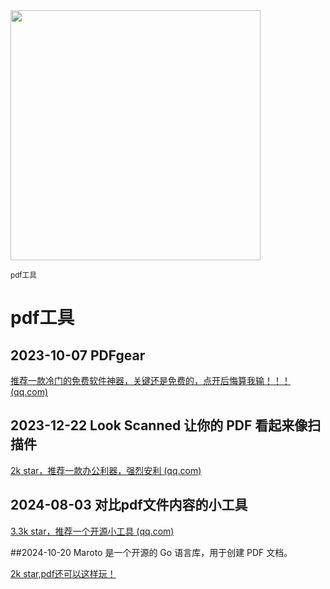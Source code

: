 <img src="https://img.picui.cn/free/2024/10/23/6718662986ddd.png" width="400" />  

<small>pdf工具</small>

# pdf工具

## 2023-10-07 **PDFgear**

[推荐一款冷门的免费软件神器，关键还是免费的，点开后悔算我输！！！ (qq.com)](https://mp.weixin.qq.com/s?__biz=MzU4MjY3Mzc3OQ==&mid=2247488526&idx=1&sn=4f2d8eaaf129e5aabbf765080ad9aff7&chksm=fdb5e012cac269046daf388903a2f12c5ad19ce9dc3f93ae3c62b447030b3534296e365a3248&token=1471711010&lang=zh_CN#rd)

## 2023-12-22  Look Scanned 让你的 PDF 看起来像扫描件

[2k star，推荐一款办公利器，强烈安利 (qq.com)](https://mp.weixin.qq.com/s?__biz=MzU4MjY3Mzc3OQ==&mid=2247489653&idx=1&sn=2196b8ea037a114aa28dc5c523e8e549&chksm=fdb5ec69cac2657f5529e5c3615a32f5d9c3df18856b2210a7dae073a1562f68360a4bf6d465&token=1471711010&lang=zh_CN#rd)

## 2024-08-03  对比pdf文件内容的小工具

[3.3k star，推荐一个开源小工具 (qq.com)](https://mp.weixin.qq.com/s?__biz=MzU4MjY3Mzc3OQ==&mid=2247492723&idx=1&sn=ca1941af162d65548065de9df10d4cd2&chksm=fdb6106fcac1997954303e495ee94ab035cd3e51b26a324eed59d0303407f3511052aac0303f&token=1264986599&lang=zh_CN#rd)

##2024-10-20 Maroto 是一个开源的 Go 语言库，用于创建 PDF 文档。

[2k star,pdf还可以这样玩！](https://mp.weixin.qq.com/s?__biz=MzU4MjY3Mzc3OQ==&mid=2247495414&idx=1&sn=1298013f79c98a9a7489213c2d3a3d9e&chksm=fdb61aeacac193fc759a6ee8b399a39296a83dc7e31972ece5dd1b5610b6f3510e38fe2539f3&token=1783337456&lang=zh_CN#rd)